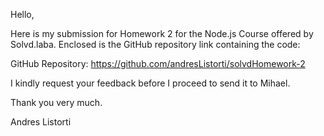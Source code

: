 Hello,

Here is my submission for Homework 2 for the Node.js Course offered by Solvd.laba. Enclosed is the GitHub repository link containing the code:

GitHub Repository: https://github.com/andresListorti/solvdHomework-2

I kindly request your feedback before I proceed to send it to Mihael.

Thank you very much. 

Andres Listorti
